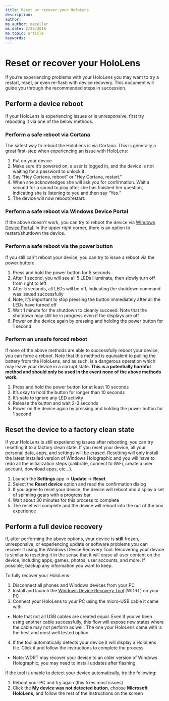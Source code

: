 ```yaml
---
title: Reset or recover your HoloLens
description: 
author: 
ms.author: mazeller
ms.date: 2/28/2018
ms.topic: article
keywords: 
---
```




# Reset or recover your HoloLens

If you’re experiencing problems with your HoloLens you may want to try a restart, reset, or even re-flash with device recovery. This document will guide you through the recommended steps in succession.

## Perform a device reboot

If your HoloLens is experiencing issues or is unresponsive, first try rebooting it via one of the below methods.

### Perform a safe reboot via Cortana

The safest way to reboot the HoloLens is via Cortana. This is generally a great first-step when experiencing an issue with HoloLens:
1. Put on your device
2. Make sure it’s powered on, a user is logged in, and the device is not waiting for a password to unlock it.
3. Say “Hey Cortana, reboot” or "Hey Cortana, restart."
4. When she acknowledges she will ask you for confirmation. Wait a second for a sound to play after she has finished her question, indicating she is listening to you and then say “Yes.”
5. The device will now reboot/restart.

### Perform a safe reboot via Windows Device Portal

If the above doesn't work, you can try to reboot the device via [Windows Device Portal](using-the-windows-device-portal.md). In the upper right corner, there is an option to restart/shutdown the device.

### Perform a safe reboot via the power button

If you still can't reboot your device, you can try to issue a reboot via the power button:
1. Press and hold the power button for 5 seconds
1. After 1 second, you will see all 5 LEDs illuminate, then slowly turn off from right to left
2. After 5 seconds, all LEDs will be off, indicating the shutdown command was issued successfully
3. Note, it’s important to stop pressing the button immediately after all the LEDs have turned off
2. Wait 1 minute for the shutdown to cleanly succeed. Note that the shutdown may still be in progress even if the displays are off
3. Power on the device again by pressing and holding the power button for 1 second

### Perform an unsafe forced reboot

If none of the above methods are able to successfully reboot your device, you can force a reboot. Note that this method is equivalent to pulling the battery from the HoloLens, and as such, is a dangerous operation which may leave your device in a corrupt state. **This is a potentially harmful method and should only be used in the event none of the above methods work.**
1. Press and hold the power button for at least 10 seconds
1. It’s okay to hold the button for longer than 10 seconds
2. It’s safe to ignore any LED activity
2. Release the button and wait 2-3 seconds
3. Power on the device again by pressing and holding the power button for 1 second

## Reset the device to a factory clean state

If your HoloLens is still experiencing issues after rebooting, you can try resetting it to a factory clean state. If you reset your device, all your personal data, apps, and settings will be erased. Resetting will only install the latest installed version of Windows Holographic and you will have to redo all the initialization steps (calibrate, connect to WiFi, create a user account, download apps, etc…).
1. Launch the **Settings** app -> **Update** -> **Reset**
2. Select the **Reset device** option and read the confirmation dialog
3. If you agree to reset your device, the device will reboot and display a set of spinning gears with a progress bar
4. Wait about 30 minutes for this process to complete
5. The reset will complete and the device will reboot into the out of the box experience

## Perform a full device recovery

If, after performing the above options, your device is **still** frozen, unresponsive, or experiencing update or software problems you can recover it using the Windows Device Recovery Tool. Recovering your device is similar to resetting it in the sense that it will erase all user content on the device, including apps, games, photos, user accounts, and more. If possible, backup any information you want to keep.

To fully recover your HoloLens:
1. Disconnect all phones and Windows devices from your PC
2. Install and launch the [Windows Device Recovery Tool](https://support.microsoft.com/en-us/help/12379/windows-10-mobile-device-recovery-tool-faq) (WDRT) on your PC
3. Connect your HoloLens to your PC using the micro-USB cable it came with
* Note that not all USB cables are created equal. Even if you’ve been using another cable successfully, this flow will expose new states where the cable may not perform as well. The one your HoloLens came with is the best and most well tested option
4. If the tool automatically detects your device it will display a HoloLens tile. Click it and follow the instructions to complete the process
* Note: WDRT may recover your device to an older version of Windows Holographic; you may need to install updates after flashing

If the tool is unable to detect your device automatically, try the following:
1. Reboot your PC and try again (this fixes most issues)
2. Click the **My device was not detected button**, choose **Microsoft HoloLens**, and follow the rest of the instructions on the screen